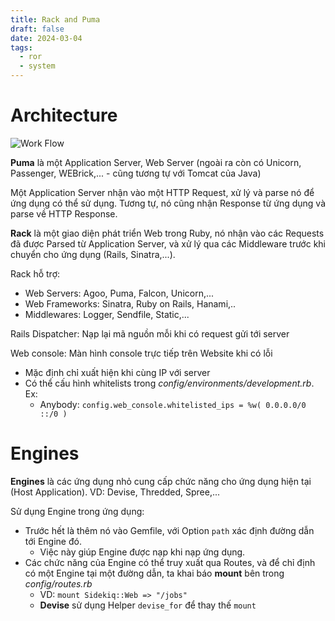 ```yaml
---
title: Rack and Puma
draft: false
date: 2024-03-04
tags:
  - ror
  - system
---
```


# Architecture

![Work Flow](assets/rails/web_workflow.png)

**Puma** là một Application Server, Web Server (ngoài ra còn có Unicorn, Passenger, WEBrick,... - cũng tương tự với Tomcat của Java)

Một Application Server nhận vào một HTTP Request, xử lý và parse nó để ứng dụng có thể sử dụng. Tương tự, nó cũng nhận Response từ ứng dụng và parse về HTTP Response.

**Rack** là một giao diện phát triển Web trong Ruby, nó nhận vào các Requests đã được Parsed từ Application Server, và xử lý qua các Middleware trước khi chuyển cho ứng dụng (Rails, Sinatra,...). 

Rack hỗ trợ:
- Web Servers: Agoo, Puma, Falcon, Unicorn,...
- Web Frameworks: Sinatra, Ruby on Rails, Hanami,..
- Middlewares: Logger, Sendfile, Static,...

Rails Dispatcher: Nạp lại mã nguồn mỗi khi có request gửi tới server

Web console: Màn hình console trực tiếp trên Website khi có lỗi
- Mặc định chỉ xuất hiện khi cùng IP với server
- Có thể cấu hình whitelists trong _config/environments/development.rb_. Ex:    
    - Anybody: `config.web_console.whitelisted_ips = %w( 0.0.0.0/0 ::/0 )`

# Engines

**Engines** là các ứng dụng nhỏ cung cấp chức năng cho ứng dụng hiện tại (Host Application). VD: Devise, Thredded, Spree,...

Sử dụng Engine trong ứng dụng:
- Trước hết là thêm nó vào Gemfile, với Option `path` xác định đường dẫn tới Engine đó. 
    - Việc này giúp Engine được nạp khi nạp ứng dụng.
- Các chức năng của Engine có thể truy xuất qua Routes, và để chỉ định có một Engine tại một đường dẫn, ta khai báo **mount** bên trong _config/routes.rb_
    - VD: `mount Sidekiq::Web => "/jobs"`
    - **Devise** sử dụng Helper `devise_for` để thay thế `mount`